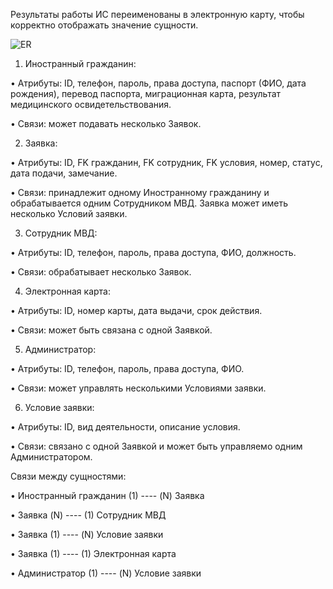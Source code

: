 Результаты работы ИС переименованы в электронную карту, чтобы корректно отображать значение сущности.

![ER](https://github.com/user-attachments/assets/d05637e4-cc94-4996-ba5c-1280cf311c5b)


1.	Иностранный гражданин:

•  Атрибуты: ID, телефон, пароль, права доступа, паспорт (ФИО, дата рождения), перевод паспорта, миграционная карта, результат медицинского освидетельствования.

•  Связи: может подавать несколько Заявок.


2.	Заявка:

•  Атрибуты: ID, FK гражданин, FK сотрудник, FK условия, номер, статус, дата подачи, замечание.

•  Связи: принадлежит одному Иностранному гражданину и обрабатывается одним Сотрудником МВД. Заявка может иметь несколько Условий заявки.


3.	Сотрудник МВД:

•  Атрибуты: ID, телефон, пароль, права доступа, ФИО, должность.

•  Связи: обрабатывает несколько Заявок.


4.	Электронная карта:

•  Атрибуты: ID, номер карты, дата выдачи, срок действия.

•  Связи: может быть связана с одной Заявкой.


5.	Администратор:

•  Атрибуты: ID, телефон, пароль, права доступа, ФИО.

•  Связи: может управлять несколькими Условиями заявки.


6.	Условие заявки:

•  Атрибуты: ID, вид деятельности, описание условия.

•  Связи: связано с одной Заявкой и может быть управляемо одним Администратором.




Связи между сущностями:

•	Иностранный гражданин (1) ---- (N) Заявка

•	Заявка (N) ---- (1) Сотрудник МВД

•	Заявка (1) ---- (N) Условие заявки

•	Заявка (1) ---- (1) Электронная карта

•	Администратор (1) ---- (N) Условие заявки
